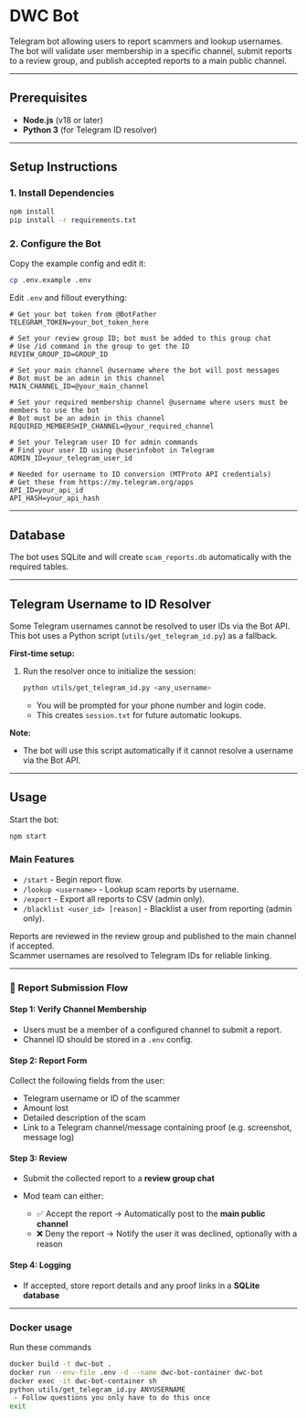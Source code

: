 # DWC Bot

Telegram bot allowing users to report scammers and lookup usernames. The bot will validate user membership in a specific channel, submit reports to a review group, and publish accepted reports to a main public channel.

---

## Prerequisites

- **Node.js** (v18 or later)
- **Python 3** (for Telegram ID resolver)

---

## Setup Instructions

### 1. Install Dependencies

```bash
npm install
pip install -r requirements.txt
```

### 2. Configure the Bot

Copy the example config and edit it:

```bash
cp .env.example .env
```

Edit `.env` and fillout everything:

```env
# Get your bot token from @BotFather
TELEGRAM_TOKEN=your_bot_token_here

# Set your review group ID; bot must be added to this group chat
# Use /id command in the group to get the ID
REVIEW_GROUP_ID=GROUP_ID

# Set your main channel @username where the bot will post messages
# Bot must be an admin in this channel
MAIN_CHANNEL_ID=@your_main_channel

# Set your required membership channel @username where users must be members to use the bot
# Bot must be an admin in this channel
REQUIRED_MEMBERSHIP_CHANNEL=@your_required_channel

# Set your Telegram user ID for admin commands
# Find your user ID using @userinfobot in Telegram
ADMIN_ID=your_telegram_user_id

# Needed for username to ID conversion (MTProto API credentials)
# Get these from https://my.telegram.org/apps
API_ID=your_api_id
API_HASH=your_api_hash
```

---

## Database

The bot uses SQLite and will create `scam_reports.db` automatically with the required tables.

---

## Telegram Username to ID Resolver

Some Telegram usernames cannot be resolved to user IDs via the Bot API.  
This bot uses a Python script (`utils/get_telegram_id.py`) as a fallback.

**First-time setup:**

1. Run the resolver once to initialize the session:

   ```bash
   python utils/get_telegram_id.py <any_username>
   ```

   - You will be prompted for your phone number and login code.
   - This creates `session.txt` for future automatic lookups.

**Note:**

- The bot will use this script automatically if it cannot resolve a username via the Bot API.

---

## Usage

Start the bot:

```bash
npm start
```

### Main Features

- `/start` - Begin report flow.
- `/lookup <username>` - Lookup scam reports by username.
- `/export` - Export all reports to CSV (admin only).
- `/blacklist <user_id> [reason]` - Blacklist a user from reporting (admin only).

Reports are reviewed in the review group and published to the main channel if accepted.  
Scammer usernames are resolved to Telegram IDs for reliable linking.

---

### 📝 Report Submission Flow

#### Step 1: Verify Channel Membership

- Users must be a member of a configured channel to submit a report.
- Channel ID should be stored in a `.env` config.

#### Step 2: Report Form

Collect the following fields from the user:

- Telegram username or ID of the scammer
- Amount lost
- Detailed description of the scam
- Link to a Telegram channel/message containing proof (e.g. screenshot, message log)

#### Step 3: Review

- Submit the collected report to a **review group chat**
- Mod team can either:

  - ✅ Accept the report → Automatically post to the **main public channel**
  - ❌ Deny the report → Notify the user it was declined, optionally with a reason

#### Step 4: Logging

- If accepted, store report details and any proof links in a **SQLite database**

---

### Docker usage

Run these commands

```bash
docker build -t dwc-bot .
docker run --env-file .env -d --name dwc-bot-container dwc-bot
docker exec -it dwc-bot-container sh
python utils/get_telegram_id.py ANYUSERNAME
 - Follow questions you only have to do this once
exit
```
